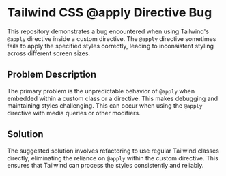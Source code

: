 # Tailwind CSS @apply Directive Bug

This repository demonstrates a bug encountered when using Tailwind's `@apply` directive inside a custom directive.  The `@apply` directive sometimes fails to apply the specified styles correctly, leading to inconsistent styling across different screen sizes.

## Problem Description

The primary problem is the unpredictable behavior of `@apply` when embedded within a custom class or a directive.  This makes debugging and maintaining styles challenging.  This can occur when using the `@apply` directive with media queries or other modifiers. 

## Solution

The suggested solution involves refactoring to use regular Tailwind classes directly, eliminating the reliance on `@apply` within the custom directive.   This ensures that Tailwind can process the styles consistently and reliably.